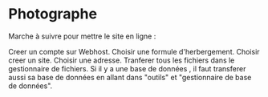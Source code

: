 # Photographe

Marche à suivre pour mettre le site en ligne :

Creer un compte sur Webhost.
Choisir une formule d'herbergement.
Choisir creer un site.
Choisir une adresse.
Tranferer tous les fichiers dans le gestionnaire de fichiers.
Si il y a une base de données , il faut transferer aussi sa base de données en allant dans "outils" et "gestionnaire de base de données".
